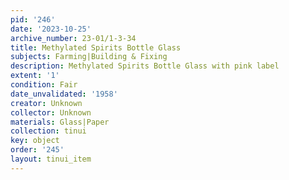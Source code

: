 ```yaml
---
pid: '246'
date: '2023-10-25'
archive_number: 23-01/1-3-34
title: Methylated Spirits Bottle Glass
subjects: Farming|Building & Fixing
description: Methylated Spirits Bottle Glass with pink label
extent: '1'
condition: Fair
date_unvalidated: '1958'
creator: Unknown
collector: Unknown
materials: Glass|Paper
collection: tinui
key: object
order: '245'
layout: tinui_item
---
```

